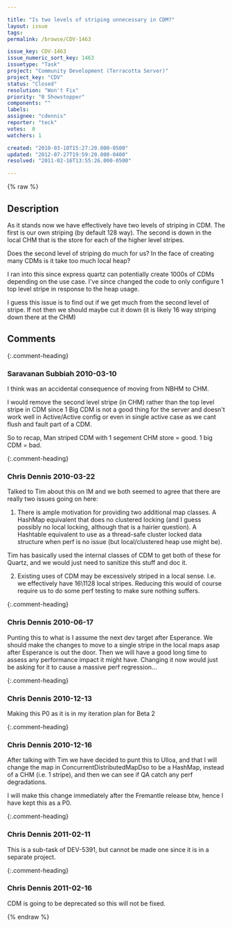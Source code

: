 ```yaml
---

title: "Is two levels of striping unnecessary in CDM?"
layout: issue
tags: 
permalink: /browse/CDV-1463

issue_key: CDV-1463
issue_numeric_sort_key: 1463
issuetype: "Task"
project: "Community Development (Terracotta Server)"
project_key: "CDV"
status: "Closed"
resolution: "Won't Fix"
priority: "0 Showstopper"
components: ""
labels: 
assignee: "cdennis"
reporter: "teck"
votes:  0
watchers: 1

created: "2010-03-10T15:27:20.000-0500"
updated: "2012-07-27T19:59:20.000-0400"
resolved: "2011-02-16T13:55:26.000-0500"

---
```




{% raw %}



## Description

<div markdown="1" class="description">

As it stands now we have effectively have two levels of striping in CDM. The first is our own striping (by default 128 way). The second is down in the local CHM that is the store for each of the higher level stripes. 

Does the second level of striping do much for us? In the face of creating many CDMs is it take too much local heap? 

I ran into this since express quartz can potentially create 1000s of CDMs depending on the use case. I've since changed the code to only configure 1 top level stripe in response to the heap usage.

I guess this issue is to find out if we get much from the second level of stripe. If not then we should maybe cut it down (it is likely 16 way striping down there at the CHM)


</div>

## Comments


{:.comment-heading}
### **Saravanan Subbiah** <span class="date">2010-03-10</span>

<div markdown="1" class="comment">

I think was an accidental consequence of moving from NBHM to CHM.

I would remove the second level stripe (in CHM) rather than the top level stripe in CDM since 1 Big CDM is not a good thing for the server and doesn't work well in Active/Active config or even in single active case as we cant flush and fault part of a CDM.

So to recap, Man striped CDM with 1 segement CHM store = good.  1 big CDM = bad.

</div>


{:.comment-heading}
### **Chris Dennis** <span class="date">2010-03-22</span>

<div markdown="1" class="comment">

Talked to Tim about this on IM and we both seemed to agree that there are really two issues going on here:

1.  There is ample motivation for providing two additional map classes.
A HashMap equivalent that does no clustered locking (and I guess possibly no local locking, although that is a hairier question).
A Hashtable equivalent to use as a thread-safe cluster locked data structure when perf is no issue (but local/clustered heap use might be).

Tim has basically used the internal classes of CDM to get both of these for Quartz, and we would just need to sanitize this stuff and doc it.

2.  Existing uses of CDM may be excessively striped in a local sense.  I.e. we effectively have 16\1128 local stripes.  Reducing this would of course require us to do some perf testing to make sure nothing suffers.

</div>


{:.comment-heading}
### **Chris Dennis** <span class="date">2010-06-17</span>

<div markdown="1" class="comment">

Punting this to what is I assume the next dev target after Esperance.  We should make the changes to move to a single stripe in the local maps asap after Esperance is out the door.  Then we will have a good long time to assess any performance impact it might have. Changing it now would just be asking for it to cause a massive perf regression...

</div>


{:.comment-heading}
### **Chris Dennis** <span class="date">2010-12-13</span>

<div markdown="1" class="comment">

Making this P0 as it is in my iteration plan for Beta 2

</div>


{:.comment-heading}
### **Chris Dennis** <span class="date">2010-12-16</span>

<div markdown="1" class="comment">

After talking with Tim we have decided to punt this to Ulloa, and that I will change the map in ConcurrentDistributedMapDso to be a HashMap, instead of a CHM (i.e. 1 stripe), and then we can see if QA catch any perf degradations.

I will make this change immediately after the Fremantle release btw, hence I have kept this as a P0.

</div>


{:.comment-heading}
### **Chris Dennis** <span class="date">2011-02-11</span>

<div markdown="1" class="comment">

This is a sub-task of DEV-5391, but cannot be made one since it is in a separate project.

</div>


{:.comment-heading}
### **Chris Dennis** <span class="date">2011-02-16</span>

<div markdown="1" class="comment">

CDM is going to be deprecated so this will not be fixed.

</div>



{% endraw %}
